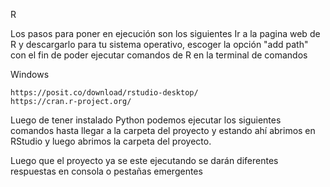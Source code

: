R


Los pasos para poner en ejecución son los siguientes
Ir a la pagina web de R y descargarlo para tu sistema operativo, escoger la opción "add path" con el fin de poder ejecutar comandos de R en la terminal de comandos

Windows
```Pagina web
https://posit.co/download/rstudio-desktop/
https://cran.r-project.org/
```

Luego de tener instalado Python podemos ejecutar los siguientes comandos hasta llegar a la carpeta del proyecto y estando ahí abrimos en RStudio y luego abrimos la carpeta del proyecto.


Luego que el proyecto ya se este ejecutando se darán diferentes respuestas en consola o pestañas emergentes


